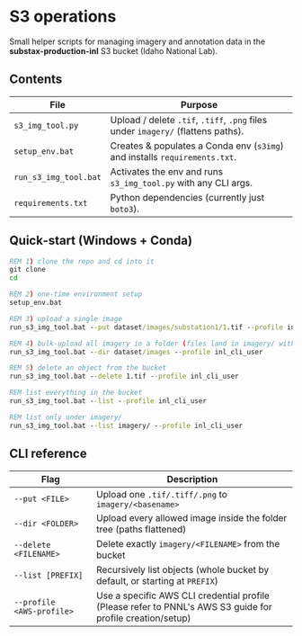# S3 operations

Small helper scripts for managing imagery and annotation data in the  
**substax-production-inl** S3 bucket (Idaho National Lab).

## Contents
| File | Purpose |
|------|---------|
| `s3_img_tool.py` | Upload / delete `.tif`, `.tiff`, `.png` files under `imagery/` (flattens paths). |
| `setup_env.bat` | Creates & populates a Conda env (`s3img`) and installs `requirements.txt`. |
| `run_s3_img_tool.bat` | Activates the env and runs `s3_img_tool.py` with any CLI args. |
| `requirements.txt` | Python dependencies (currently just `boto3`). |

## Quick‑start (Windows + Conda)

```bat
REM 1) clone the repo and cd into it
git clone 
cd 

REM 2) one‑time environment setup
setup_env.bat

REM 3) upload a single image
run_s3_img_tool.bat --put dataset/images/substation1/1.tif --profile inl_cli_user

REM 4) bulk‑upload all imagery in a folder (files land in imagery/ with flat names)
run_s3_img_tool.bat --dir dataset/images --profile inl_cli_user

REM 5) delete an object from the bucket
run_s3_img_tool.bat --delete 1.tif --profile inl_cli_user

REM list everything in the bucket
run_s3_img_tool.bat --list --profile inl_cli_user

REM list only under imagery/
run_s3_img_tool.bat --list imagery/ --profile inl_cli_user
```

## CLI reference
| Flag | Description |
|------|---------|
| `--put <FILE>` | Upload one `.tif/.tiff/.png` to `imagery/<basename>` |
| `--dir <FOLDER>` | Upload every allowed image inside the folder tree (paths flattened) |
| `--delete <FILENAME>` | Delete exactly `imagery/<FILENAME>` from the bucket |
| `--list [PREFIX]` | Recursively list objects (whole bucket by default, or starting at `PREFIX`) |
| `--profile <AWS‑profile>` | Use a specific AWS CLI credential profile (Please refer to PNNL's AWS S3 guide for profile creation/setup) |